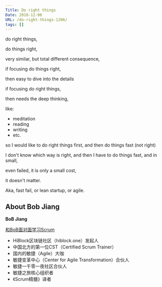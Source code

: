 ```yaml
---
Title: Do right things
Date: 2018-12-06
URL: /do-right-things-1206/ 
tags: []
---
```


do right things,

do things right,

very similar, but total different consequence,

if focusing do things right, 

then easy to dive into the details

if focusing do right things,

then needs the deep thinking, 

like:

- meditation
- reading
- writing
- etc.

so I would like to do right things first, and then do things fast (not right)

I don't know which way is right, and then I have to do things fast, and in small,

even failed, it is only a small cost, 

it doesn't matter.

Aka, fast fail, or lean startup, or agile.

## About Bob Jiang
**BoB Jiang**

[和BoB面对面学习Scrum](https://yihuode.io/brands/33) 

- HiBlock区块链社区（hiblock.one）发起人  
- 中国北方的第一位CST（Certified Scrum Trainer）  
- 国内的敏捷（Agile）大咖  
- 敏捷变革中心（Center for Agile Transformation）合伙人  
- 敏捷一千零一夜社区合伙人  
- 敏捷之旅核心组织者  
- 《Scrum精髓》译者
